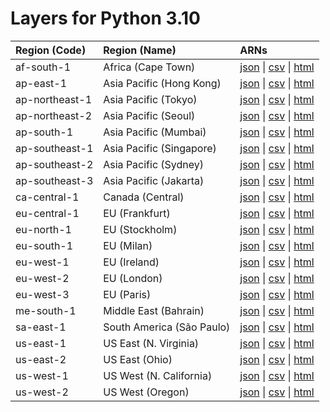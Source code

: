 # Layers for Python 3.10


| Region (Code) | Region (Name)| ARNs|
| :------------- |:--------|:--------|
| af-south-1 |Africa (Cape Town)| [json](https://api.klayers.cloud/api/v2/p3.10/layers/latest/af-south-1/json) \| [csv](https://api.klayers.cloud/api/v2/p3.10/layers/latest/af-south-1/csv) \| [html](https://api.klayers.cloud/api/v2/p3.10/layers/latest/af-south-1/html)|
| ap-east-1 | Asia Pacific (Hong Kong)| [json](https://api.klayers.cloud/api/v2/p3.10/layers/latest/ap-east-1/json) \| [csv](https://api.klayers.cloud/api/v2/p3.10/layers/latest/ap-east-1/csv) \| [html](https://api.klayers.cloud/api/v2/p3.10/layers/latest/ap-east-1/html)|
| ap-northeast-1 |Asia Pacific (Tokyo)| [json](https://api.klayers.cloud/api/v2/p3.10/layers/latest/ap-northeast-1/json) \| [csv](https://api.klayers.cloud/api/v2/p3.10/layers/latest/ap-northeast-1/csv) \| [html](https://api.klayers.cloud/api/v2/p3.10/layers/latest/ap-northeast-1/html)|
| ap-northeast-2 |Asia Pacific (Seoul)| [json](https://api.klayers.cloud/api/v2/p3.10/layers/latest/ap-northeast-2/json) \| [csv](https://api.klayers.cloud/api/v2/p3.10/layers/latest/ap-northeast-2/csv) \| [html](https://api.klayers.cloud/api/v2/p3.10/layers/latest/ap-northeast-2/html)|
| ap-south-1 |Asia Pacific (Mumbai)| [json](https://api.klayers.cloud/api/v2/p3.10/layers/latest/ap-south-1/json) \| [csv](https://api.klayers.cloud/api/v2/p3.10/layers/latest/ap-south-1/csv) \| [html](https://api.klayers.cloud/api/v2/p3.10/layers/latest/ap-south-1/html)|
| ap-southeast-1 |Asia Pacific (Singapore)| [json](https://api.klayers.cloud/api/v2/p3.10/layers/latest/ap-southeast-1/json) \| [csv](https://api.klayers.cloud/api/v2/p3.10/layers/latest/ap-southeast-1/csv) \| [html](https://api.klayers.cloud/api/v2/p3.10/layers/latest/ap-southeast-1/html)|
| ap-southeast-2 |Asia Pacific (Sydney)| [json](https://api.klayers.cloud/api/v2/p3.10/layers/latest/ap-southeast-2/json) \| [csv](https://api.klayers.cloud/api/v2/p3.10/layers/latest/ap-southeast-2/csv) \| [html](https://api.klayers.cloud/api/v2/p3.10/layers/latest/ap-southeast-2/html)|
| ap-southeast-3 |Asia Pacific (Jakarta)| [json](https://api.klayers.cloud/api/v2/p3.10/layers/latest/ap-southeast-3/json) \| [csv](https://api.klayers.cloud/api/v2/p3.10/layers/latest/ap-southeast-3/csv) \| [html](https://api.klayers.cloud/api/v2/p3.10/layers/latest/ap-southeast-3/html)|
| ca-central-1 |Canada (Central)| [json](https://api.klayers.cloud/api/v2/p3.10/layers/latest/ca-central-1/json) \| [csv](https://api.klayers.cloud/api/v2/p3.10/layers/latest/ca-central-1/csv) \| [html](https://api.klayers.cloud/api/v2/p3.10/layers/latest/ca-central-1/html)|
| eu-central-1 |EU (Frankfurt)| [json](https://api.klayers.cloud/api/v2/p3.10/layers/latest/eu-central-1/json) \| [csv](https://api.klayers.cloud/api/v2/p3.10/layers/latest/eu-central-1/csv) \| [html](https://api.klayers.cloud/api/v2/p3.10/layers/latest/eu-central-1/html)|
| eu-north-1 |EU (Stockholm)| [json](https://api.klayers.cloud/api/v2/p3.10/layers/latest/eu-north-1/json) \| [csv](https://api.klayers.cloud/api/v2/p3.10/layers/latest/eu-north-1/csv) \| [html](https://api.klayers.cloud/api/v2/p3.10/layers/latest/eu-north-1/html)|
| eu-south-1 |EU (Milan)| [json](https://api.klayers.cloud/api/v2/p3.10/layers/latest/eu-south-1/json) \| [csv](https://api.klayers.cloud/api/v2/p3.10/layers/latest/eu-south-1/csv) \| [html](https://api.klayers.cloud/api/v2/p3.10/layers/latest/eu-south-1/html)|
| eu-west-1 |EU (Ireland)| [json](https://api.klayers.cloud/api/v2/p3.10/layers/latest/eu-west-1/json) \| [csv](https://api.klayers.cloud/api/v2/p3.10/layers/latest/eu-west-1/csv) \| [html](https://api.klayers.cloud/api/v2/p3.10/layers/latest/eu-west-1/html)|
| eu-west-2 |EU (London)| [json](https://api.klayers.cloud/api/v2/p3.10/layers/latest/eu-west-2/json) \| [csv](https://api.klayers.cloud/api/v2/p3.10/layers/latest/eu-west-2/csv) \| [html](https://api.klayers.cloud/api/v2/p3.10/layers/latest/eu-west-2/html)|
| eu-west-3 |EU (Paris)| [json](https://api.klayers.cloud/api/v2/p3.10/layers/latest/eu-west-3/json) \| [csv](https://api.klayers.cloud/api/v2/p3.10/layers/latest/eu-west-3/csv) \| [html](https://api.klayers.cloud/api/v2/p3.10/layers/latest/eu-west-3/html)|
| me-south-1 |Middle East (Bahrain)| [json](https://api.klayers.cloud/api/v2/p3.10/layers/latest/me-south-1/json) \| [csv](https://api.klayers.cloud/api/v2/p3.10/layers/latest/me-south-1/csv) \| [html](https://api.klayers.cloud/api/v2/p3.10/layers/latest/me-south-1/html)|
| sa-east-1 |South America (São Paulo)| [json](https://api.klayers.cloud/api/v2/p3.10/layers/latest/sa-east-1/json) \| [csv](https://api.klayers.cloud/api/v2/p3.10/layers/latest/sa-east-1/csv) \| [html](https://api.klayers.cloud/api/v2/p3.10/layers/latest/sa-east-1/html)|
| us-east-1 |US East (N. Virginia)| [json](https://api.klayers.cloud/api/v2/p3.10/layers/latest/us-east-1/json) \| [csv](https://api.klayers.cloud/api/v2/p3.10/layers/latest/us-east-1/csv) \| [html](https://api.klayers.cloud/api/v2/p3.10/layers/latest/us-east-1/html)|
| us-east-2 |US East (Ohio)| [json](https://api.klayers.cloud/api/v2/p3.10/layers/latest/us-east-2/json) \| [csv](https://api.klayers.cloud/api/v2/p3.10/layers/latest/us-east-2/csv) \| [html](https://api.klayers.cloud/api/v2/p3.10/layers/latest/us-east-2/html)|
| us-west-1 |US West (N. California)| [json](https://api.klayers.cloud/api/v2/p3.10/layers/latest/us-west-1/json) \| [csv](https://api.klayers.cloud/api/v2/p3.10/layers/latest/us-west-1/csv) \| [html](https://api.klayers.cloud/api/v2/p3.10/layers/latest/us-west-1/html)|
| us-west-2 |US West (Oregon)| [json](https://api.klayers.cloud/api/v2/p3.10/layers/latest/us-west-2/json) \| [csv](https://api.klayers.cloud/api/v2/p3.10/layers/latest/us-west-2/csv) \| [html](https://api.klayers.cloud/api/v2/p3.10/layers/latest/us-west-2/html)|